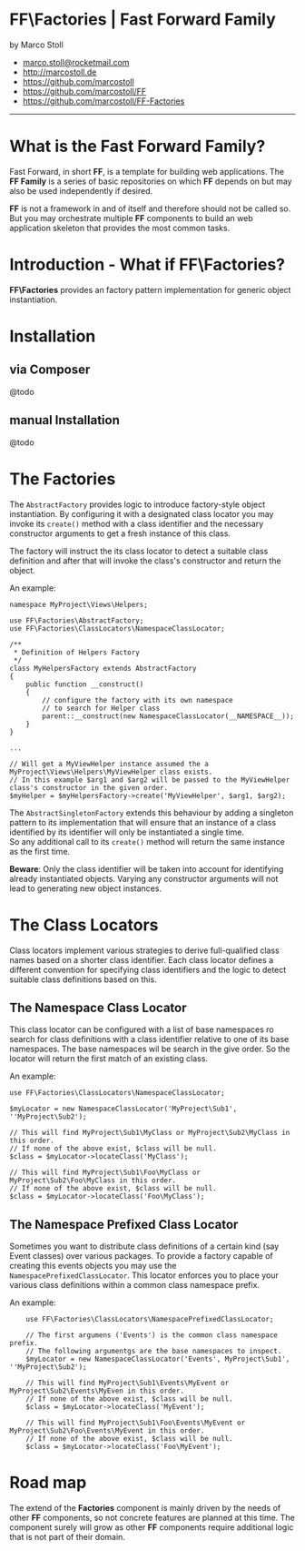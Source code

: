 FF\Factories | Fast Forward Family
========================================================================================================================

by Marco Stoll

- <marco.stoll@rocketmail.com>
- <http://marcostoll.de>
- <https://github.com/marcostoll>
- <https://github.com/marcostoll/FF>
- <https://github.com/marcostoll/FF-Factories>
------------------------------------------------------------------------------------------------------------------------

# What is the Fast Forward Family?
Fast Forward, in short **FF**, is a template for building web applications. The **FF Family** is a series of basic
repositories on which **FF** depends on but may also be used independently if desired.

**FF** is not a framework in and of itself and therefore should not be called so. But you may orchestrate multiple 
**FF** components to build an web application skeleton that provides the most common tasks.

# Introduction - What if FF\Factories?

**FF\Factories** provides an factory pattern implementation for generic object instantiation.

# Installation

## via Composer

@todo

## manual Installation

@todo

# The Factories

The `AbstractFactory` provides logic to introduce factory-style object instantiation. By configuring it with a 
designated class locator you may invoke its `create()` method with a class identifier  and the necessary constructor 
arguments to get a fresh instance of this class.

The factory will instruct the its class locator to detect a suitable class definition and after that will invoke the
class's constructor and return the object.

An example:

    namespace MyProject\Views\Helpers;
    
    use FF\Factories\AbstractFactory;
    use FF\Factories\ClassLocators\NamespaceClassLocator;
    
    /**
     * Definition of Helpers Factory
     */
    class MyHelpersFactory extends AbstractFactory
    {
        public function __construct()
        {
            // configure the factory with its own namespace
            // to search for Helper class
            parent::__construct(new NamespaceClassLocator(__NAMESPACE__));
        }
    }
    
    ...
    
    // Will get a MyViewHelper instance assumed the a MyProject\Views\Helpers\MyViewHelper class exists.
    // In this example $arg1 and $arg2 will be passed to the MyViewHelper class's constructor in the given order.
    $myHelper = $myHelpersFactory->create('MyViewHelper', $arg1, $arg2);
    
The `AbstractSingletonFactory` extends this behaviour by adding a singleton pattern to its implementation that will 
ensure that an instance of a class identified by its identifier will only be instantiated a single time.    
So any additional call to its `create()` method will return the same instance as the first time.

**Beware**: Only the class identifier will be taken into account for identifying already instantiated objects. Varying 
any constructor arguments will not lead to generating new object instances.

# The Class Locators

Class locators implement various strategies to derive full-qualified class names based on a shorter class identifier.
Each class locator defines a different convention for specifying class identifiers and the logic to detect suitable
class definitions based on this.

## The Namespace Class Locator

This class locator can be configured with a list of base namespaces ro search for class definitions with a class 
identifier relative to one of its base namespaces.
The base namespaces wil be search in the give order. So the locator will return the first match of an existing class.

An example:

    use FF\Factories\ClassLocators\NamespaceClassLocator;

    $myLocator = new NamespaceClassLocator('MyProject\Sub1', ''MyProject\Sub2');
    
    // This will find MyProject\Sub1\MyClass or MyProject\Sub2\MyClass in this order.
    // If none of the above exist, $class will be null.
    $class = $myLocator->locateClass('MyClass');
    
    // This will find MyProject\Sub1\Foo\MyClass or MyProject\Sub2\Foo\MyClass in this order.
    // If none of the above exist, $class will be null.
    $class = $myLocator->locateClass('Foo\MyClass');
    
## The Namespace Prefixed Class Locator

Sometimes you want to distribute class definitions of a certain kind (say Event classes) over various packages. To
provide a factory capable of creating this events objects you  may use the `NamespacePrefixedClassLocator`. This 
locator enforces you to place your various class definitions within a common class namespace prefix.

An example:

        use FF\Factories\ClassLocators\NamespacePrefixedClassLocator;
        
        // The first argumens ('Events') is the common class namespace prefix.
        // The following argumentgs are the base namespaces to inspect.
        $myLocator = new NamespaceClassLocator('Events', MyProject\Sub1', ''MyProject\Sub2');
        
        // This will find MyProject\Sub1\Events\MyEvent or MyProject\Sub2\Events\MyEven in this order.
        // If none of the above exist, $class will be null.
        $class = $myLocator->locateClass('MyEvent');
        
        // This will find MyProject\Sub1\Foo\Events\MyEvent or MyProject\Sub2\Foo\Events\MyEvent in this order.
        // If none of the above exist, $class will be null.
        $class = $myLocator->locateClass('Foo\MyEvent');

# Road map

The extend of the **Factories** component is mainly driven by the needs of other **FF** components, so not concrete 
features are planned at this time. The component surely will grow as other **FF** components require additional logic 
that is not part of their domain.